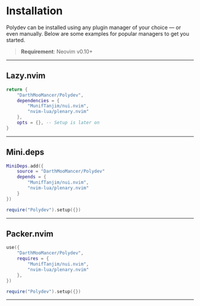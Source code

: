 # **Installation**

Polydev can be installed using any plugin manager of your choice — or even manually. Below are some examples for popular managers to get you started.

> **Requirement**: Neovim v0.10+

---

## **Lazy.nvim**

```lua
return {
    "DarthMooMancer/Polydev",
    dependencies = {
        "MunifTanjim/nui.nvim",
        "nvim-lua/plenary.nvim"
    },
    opts = {}, -- Setup is later on
}
```

---

## **Mini.deps**

```lua
MiniDeps.add({
    source = "DarthMooMancer/Polydev"
    depends = {
        "MunifTanjim/nui.nvim",
        "nvim-lua/plenary.nvim"
    }
})

require("Polydev").setup({})
```

---

## **Packer.nvim**

```lua
use({
    "DarthMooMancer/Polydev",
    requires = {
        "MunifTanjim/nui.nvim",
        "nvim-lua/plenary.nvim"
    },
})

require("Polydev").setup({})
```

---

